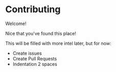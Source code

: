 # Contributing
Welcome!

Nice that you've found this place!

This will be filled with more intel later, but for now:
 - Create issues
 - Create Pull Requests
 - Indentation 2 spaces
